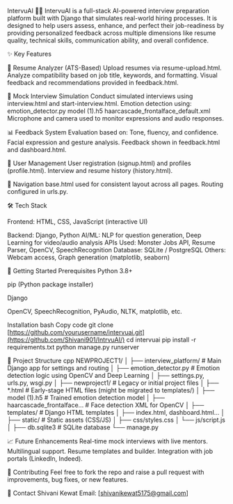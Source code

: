 IntervuAI 💼🤖
IntervuAI is a full-stack AI-powered interview preparation platform built with Django that simulates real-world hiring processes. It is designed to help users assess, enhance, and perfect their job-readiness by providing personalized feedback across multiple dimensions like resume quality, technical skills, communication ability, and overall confidence.

✨ Key Features

📄 Resume Analyzer (ATS-Based)
Upload resumes via resume-upload.html.
Analyze compatibility based on job title, keywords, and formatting.
Visual feedback and recommendations provided in feedback.html.

🤖 Mock Interview Simulation
Conduct simulated interviews using interview.html and start-interview.html.
Emotion detection using:
emotion_detector.py
model (1).h5
haarcascade_frontalface_default.xml
Microphone and camera used to monitor expressions and audio responses.

📊 Feedback System
Evaluation based on:
Tone, fluency, and confidence.
Facial expression and gesture analysis.
Feedback shown in feedback.html and dashboard.html.

📜 User Management
User registration (signup.html) and profiles (profile.html).
Interview and resume history (history.html).

🔗 Navigation
base.html used for consistent layout across all pages.
Routing configured in urls.py.

🛠️ Tech Stack

Frontend: HTML, CSS, JavaScript (interactive UI)

Backend: Django, Python
AI/ML: NLP for question generation, Deep Learning for video/audio analysis
APIs Used: Monster Jobs API, Resume Parser, OpenCV, SpeechRecognition
Database: SQLite / PostgreSQL
Others: Webcam access, Graph generation (matplotlib, seaborn)


🚀 Getting Started
Prerequisites
Python 3.8+

pip (Python package installer)

Django

OpenCV, SpeechRecognition, PyAudio, NLTK, matplotlib, etc.

Installation
bash
Copy code
git clone [https://github.com/yourusername/intervuai.git](https://github.com/Shivani901/IntrvuAI/)
cd intervuai
pip install -r requirements.txt
python manage.py runserver

📂 Project Structure
cpp
NEWPROJECT1/
│
├── interview_platform/               # Main Django app for settings and routing
│   ├── emotion_detector.py           # Emotion detection logic using OpenCV and Deep Learning
│   ├── settings.py, urls.py, wsgi.py
│
├── newproject1/                      # Legacy or initial project files
│   ├── *.html                        # Early-stage HTML files (might be migrated to templates/)
│   ├── model (1).h5                  # Trained emotion detection model
│   ├── haarcascade_frontalface...   # Face detection XML for OpenCV
│
├── templates/                        # Django HTML templates
│   ├── index.html, dashboard.html...
│
├── static/                           # Static assets (CSS/JS)
│   ├── css/styles.css
│   └── js/script.js
│
├── db.sqlite3                        # SQLite database
└── manage.py      

📈 Future Enhancements
Real-time mock interviews with live mentors.
Multilingual support.
Resume templates and builder.
Integration with job portals (LinkedIn, Indeed).

🤝 Contributing
Feel free to fork the repo and raise a pull request with improvements, bug fixes, or new features.

📧 Contact
Shivani Kewat
Email: [shivanikewat5175@gmail.com]
